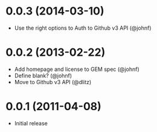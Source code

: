 # 0.0.3 (2014-03-10)

* Use the right options to Auth to Github v3 API (@johnf)

# 0.0.2 (2013-02-22)

* Add homepage and license to GEM spec (@johnf)
* Define blank? (@johnf)
* Move to Github v3 API (@dlitz)

# 0.0.1 (2011-04-08)

* Initial release
